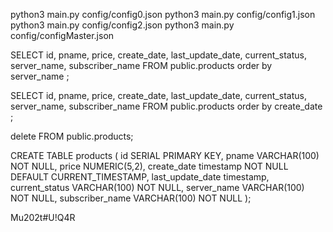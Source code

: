 python3 main.py config/config0.json
python3 main.py config/config1.json
python3 main.py config/config2.json
python3 main.py config/configMaster.json

SELECT id, pname, price, create_date, last_update_date, current_status, server_name, subscriber_name
FROM public.products order by server_name ;

SELECT id, pname, price, create_date, last_update_date, current_status, server_name, subscriber_name
FROM public.products order by create_date  ;


delete  FROM public.products;

CREATE TABLE products (
    id SERIAL PRIMARY KEY,
    pname VARCHAR(100) NOT NULL,
    price NUMERIC(5,2),
    create_date timestamp NOT NULL DEFAULT CURRENT_TIMESTAMP,
    last_update_date timestamp,
    current_status VARCHAR(100) NOT NULL,
    server_name VARCHAR(100) NOT NULL,
    subscriber_name VARCHAR(100) NOT NULL 
);

Mu202t#U!Q4R